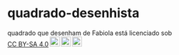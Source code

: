 # quadrado-desenhista
<p xmlns:cc="http://creativecommons.org/ns#" xmlns:dct="http://purl.org/dc/terms/"><span property="dct:title">quadrado que desenham </span> de <span property="cc:attributionName">Fabiola</span> está licenciado sob <a href="https://creativecommons.org/licenses/by-sa/4.0/?ref=chooser-v1 " target="_blank" rel="license noopener noreferrer" style="display:inline-block;">CC BY-SA 4.0<img style="height:22px!important;margin-left:3px;vertical-align: texto inferior;" src="https://mirrors.creativecommons.org/presskit/icons/cc.svg?ref=chooser-v1" alt=""><img style="height:22px!important;margin-left:3px;vertical -align:texto inferior;" src="https://mirrors.creativecommons.org/presskit/icons/by.svg?ref=chooser-v1" alt=""><img style="height:22px!important;margin-left:3px;vertical -align:texto inferior;" src="https://mirrors.creativecommons.org/presskit/icons/sa.svg?ref=chooser-v1" alt=""></a></p>
